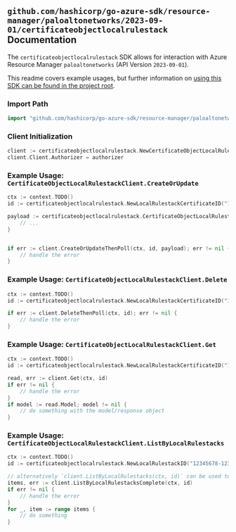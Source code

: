 
## `github.com/hashicorp/go-azure-sdk/resource-manager/paloaltonetworks/2023-09-01/certificateobjectlocalrulestack` Documentation

The `certificateobjectlocalrulestack` SDK allows for interaction with Azure Resource Manager `paloaltonetworks` (API Version `2023-09-01`).

This readme covers example usages, but further information on [using this SDK can be found in the project root](https://github.com/hashicorp/go-azure-sdk/tree/main/docs).

### Import Path

```go
import "github.com/hashicorp/go-azure-sdk/resource-manager/paloaltonetworks/2023-09-01/certificateobjectlocalrulestack"
```


### Client Initialization

```go
client := certificateobjectlocalrulestack.NewCertificateObjectLocalRulestackClientWithBaseURI("https://management.azure.com")
client.Client.Authorizer = authorizer
```


### Example Usage: `CertificateObjectLocalRulestackClient.CreateOrUpdate`

```go
ctx := context.TODO()
id := certificateobjectlocalrulestack.NewLocalRulestackCertificateID("12345678-1234-9876-4563-123456789012", "example-resource-group", "localRulestackName", "certificateName")

payload := certificateobjectlocalrulestack.CertificateObjectLocalRulestackResource{
	// ...
}


if err := client.CreateOrUpdateThenPoll(ctx, id, payload); err != nil {
	// handle the error
}
```


### Example Usage: `CertificateObjectLocalRulestackClient.Delete`

```go
ctx := context.TODO()
id := certificateobjectlocalrulestack.NewLocalRulestackCertificateID("12345678-1234-9876-4563-123456789012", "example-resource-group", "localRulestackName", "certificateName")

if err := client.DeleteThenPoll(ctx, id); err != nil {
	// handle the error
}
```


### Example Usage: `CertificateObjectLocalRulestackClient.Get`

```go
ctx := context.TODO()
id := certificateobjectlocalrulestack.NewLocalRulestackCertificateID("12345678-1234-9876-4563-123456789012", "example-resource-group", "localRulestackName", "certificateName")

read, err := client.Get(ctx, id)
if err != nil {
	// handle the error
}
if model := read.Model; model != nil {
	// do something with the model/response object
}
```


### Example Usage: `CertificateObjectLocalRulestackClient.ListByLocalRulestacks`

```go
ctx := context.TODO()
id := certificateobjectlocalrulestack.NewLocalRulestackID("12345678-1234-9876-4563-123456789012", "example-resource-group", "localRulestackName")

// alternatively `client.ListByLocalRulestacks(ctx, id)` can be used to do batched pagination
items, err := client.ListByLocalRulestacksComplete(ctx, id)
if err != nil {
	// handle the error
}
for _, item := range items {
	// do something
}
```
